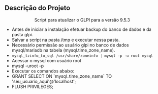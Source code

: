 ## Descrição do Projeto
<p align="center">Script para atualizar o GLPI para a versão 9.5.3</p>

* Antes de iniciar a instalação efetuar backup do banco de dados e da pasta glpi.
* Salvar a script na pasta /tmp e executar nessa pasta.
* Necessário permissão  ao usuário glpi no banco de dados mysql/mariadb na tabela (mysql.time_zone_name).
* `mysql_tzinfo_to_sql /usr/share/zoneinfo | mysql -p -u root mysql`
* Acessar o mysql com usuário root
* mysql -uroot -p
* Executar os comandos abaixo:
* GRANT SELECT ON \`mysql`.`time_zone_name\` TO 'seu_usuario_aqui'@'localhost';
* FLUSH PRIVILEGES;  
